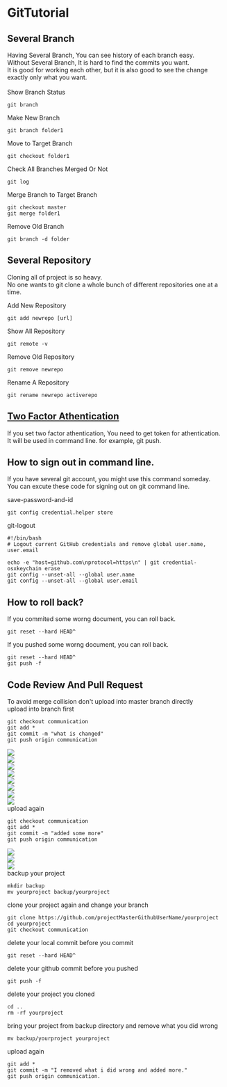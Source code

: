 GitTutorial
==================================

Several Branch
-------------------------
Having Several Branch, You can see history of each branch easy.<br>
Without Several Branch, It is hard to find the commits you want.<br>
It is good for working each other, but it is also good to see the change exactly only what you want.<br>
<br>
Show Branch Status<br>
```
git branch
```
Make New Branch<br>
```
git branch folder1
```
Move to Target Branch<br>
```
git checkout folder1
```
Check All Branches Merged Or Not<br>
```
git log
```
Merge Branch to Target Branch<br>
```
git checkout master
git merge folder1
```
Remove Old Branch<br>
```
git branch -d folder
```

Several Repository
------------------------------
Cloning all of project is so heavy.<br>
No one wants to git clone a whole bunch of different repositories one at a time.<br>


Add New Repository<br>
```
git add newrepo [url]
```
Show All Repository<br>
```
git remote -v
```
Remove Old Repository<br>
```
git remove newrepo
```
Rename A Repository<br>
```
git rename newrepo activerepo
```

<a href="https://help.github.com/en/articles/creating-a-personal-access-token-for-the-command-line">Two Factor Athentication</a>
-------------------------------
If you set two factor athentication, You need to get token for athentication.<br>
It will be used in command line. for example, git push.<br>


How to sign out in command line.
-------------------------------
If you have several git account, you might use this command someday.<br>
You can excute these code for signing out on git command line.<br>

save-password-and-id<br>
```
git config credential.helper store
```
git-logout<br>
```
#!/bin/bash
# Logout current GitHub credentials and remove global user.name, user.email

echo -e "host=github.com\nprotocol=https\n" | git credential-osxkeychain erase
git config --unset-all --global user.name
git config --unset-all --global user.email
```

How to roll back?
------------------------------
If you commited some worng document, you can roll back.<br>
```
git reset --hard HEAD^
```
If you pushed some worng document, you can roll back.<br>
```
git reset --hard HEAD^
git push -f
```

Code Review And Pull Request
------------------------------
To avoid merge collision don't upload into master branch directly<br>
upload into branch first<br>
```
git checkout communication
git add *
git commit -m "what is changed"
git push origin communication
```
<img src="resource/01newpullrequest.png"><br>
<img src="resource/02selectbranch.png"><br>
<img src="resource/03createpullrequest.png"><br>
<img src="resource/04openpullrequest.png"><br>
<img src="resource/04requestreview.png"><br>
<img src="resource/05gotrequestreview.png"><br>
<img src="resource/06review.png"><br>
<img src="resource/07reviewdone.png"><br>
upload again<br>
```
git checkout communication
git add *
git commit -m "added some more"
git push origin communication
```
<img src="resource/08requestreview.png"><br>
<img src="resource/09commit.png"><br>
<img src="resource/10reviewdone.png"><br>
backup your project<br>
```
mkdir backup
mv yourproject backup/yourproject
```
clone your project again and change your branch<br>
```
git clone https://github.com/projectMasterGithubUserName/yourproject
cd yourproject
git checkout communication
```
delete your local commit before you commit<br>
```
git reset --hard HEAD^
```
delete your github commit before you pushed<br>
```
git push -f
```
delete your project you cloned<br>
```
cd ..
rm -rf yourproject
```
bring your project from backup directory and remove what you did wrong<br>
```
mv backup/yourproject yourproject
```
upload again<br>
```
git add *
git commit -m "I removed what i did wrong and added more."
git push origin communication.
```
